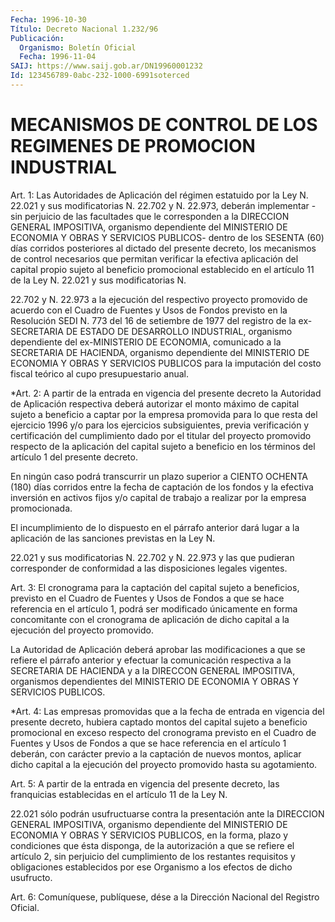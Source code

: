 ```yaml
---
Fecha: 1996-10-30
Título: Decreto Nacional 1.232/96
Publicación:
  Organismo: Boletín Oficial
  Fecha: 1996-11-04
SAIJ: https://www.saij.gob.ar/DN19960001232
Id: 123456789-0abc-232-1000-6991soterced
---
```

# MECANISMOS DE CONTROL DE LOS REGIMENES DE PROMOCION INDUSTRIAL

<a id="1"></a>
Art. 1: Las Autoridades de Aplicación del régimen estatuido por la Ley N. 22.021 y sus modificatorias N. 22.702 y N. 22.973, deberán implementar -sin perjuicio de las facultades que le corresponden a la DIRECCION GENERAL IMPOSITIVA, organismo dependiente del MINISTERIO DE ECONOMIA Y OBRAS Y SERVICIOS PUBLICOS- dentro de los SESENTA (60) días corridos posteriores al dictado del presente decreto, los mecanismos de control necesarios que permitan verificar la efectiva aplicación del capital propio sujeto al beneficio promocional establecido en el artículo 11 de la Ley N. 22.021 y sus modificatorias N.

22.702 y N. 22.973 a la ejecución del respectivo proyecto promovido de acuerdo con el Cuadro de Fuentes y Usos de Fondos previsto en la Resolución SEDI N. 773 del 16 de setiembre de 1977 del registro de la ex-SECRETARIA DE ESTADO DE DESARROLLO INDUSTRIAL, organismo dependiente del ex-MINISTERIO DE ECONOMIA, comunicado a la SECRETARIA DE HACIENDA, organismo dependiente del MINISTERIO DE ECONOMIA Y OBRAS Y SERVICIOS PUBLICOS para la imputación del costo fiscal teórico al cupo presupuestario anual.

<a id="2"></a>
*Art. 2: A partir de la entrada en vigencia del presente decreto la Autoridad de Aplicación respectiva deberá autorizar el monto máximo de capital sujeto a beneficio a captar por la empresa promovida para lo que resta del ejercicio 1996 y/o para los ejercicios subsiguientes, previa verificación y certificación del cumplimiento dado por el titular del proyecto promovido respecto de la aplicación del capital sujeto a beneficio en los términos del artículo 1 del presente decreto.

En ningún caso podrá transcurrir un plazo superior a CIENTO OCHENTA (180) días corridos entre la fecha de captación de los fondos y la efectiva inversión en activos fijos y/o capital de trabajo a realizar por la empresa promocionada.

El incumplimiento de lo dispuesto en el párrafo anterior dará lugar a la aplicación de las sanciones previstas en la Ley N.

22.021 y sus modificatorias N. 22.702 y N. 22.973 y las que pudieran corresponder de conformidad a las disposiciones legales vigentes.

<a id="3"></a>
Art. 3: El cronograma para la captación del capital sujeto a beneficios, previsto en el Cuadro de Fuentes y Usos de Fondos a que se hace referencia en el artículo 1, podrá ser modificado únicamente en forma concomitante con el cronograma de aplicación de dicho capital a la ejecución del proyecto promovido.

La Autoridad de Aplicación deberá aprobar las modificaciones a que se refiere el párrafo anterior y efectuar la comunicación respectiva a la SECRETARIA DE HACIENDA y a la DIRECCON GENERAL IMPOSITIVA, organismos dependientes del MINISTERIO DE ECONOMIA Y OBRAS Y SERVICIOS PUBLICOS.

<a id="4"></a>
*Art. 4: Las empresas promovidas que a la fecha de entrada en vigencia del presente decreto, hubiera captado montos del capital sujeto a beneficio promocional en exceso respecto del cronograma previsto en el Cuadro de Fuentes y Usos de Fondos a que se hace referencia en el artículo 1 deberán, con carácter previo a la captación de nuevos montos, aplicar dicho capital a la ejecución del proyecto promovido hasta su agotamiento.

<a id="5"></a>
Art. 5: A partir de la entrada en vigencia del presente decreto, las franquicias establecidas en el artículo 11 de la Ley N.

22.021 sólo podrán usufructuarse contra la presentación ante la DIRECCION GENERAL IMPOSITIVA, organismo dependiente del MINISTERIO DE ECONOMIA Y OBRAS Y SERVICIOS PUBLICOS, en la forma, plazo y condiciones que ésta disponga, de la autorización a que se refiere el artículo 2, sin perjuicio del cumplimiento de los restantes requisitos y obligaciones establecidos por ese Organismo a los efectos de dicho usufructo.

<a id="6"></a>
Art. 6: Comuníquese, publíquese, dése a la Dirección Nacional del Registro Oficial.
